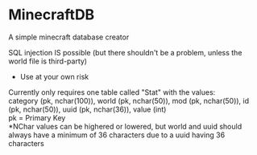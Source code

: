 # MinecraftDB
A simple minecraft database creator

SQL injection IS possible (but there shouldn't be a problem, unless the world file is third-party)
- Use at your own risk

Currently only requires one table called "Stat" with the values: <br>
category (pk, nchar(100)), world (pk, nchar(50)), mod (pk, nchar(50)), id (pk, nchar(50)), uuid (pk, nchar(36)), value (int) <br>
pk = Primary Key <br>
*NChar values can be highered or lowered, but world and uuid should always have a minimum of 36 characters due to a uuid having 36 characters

